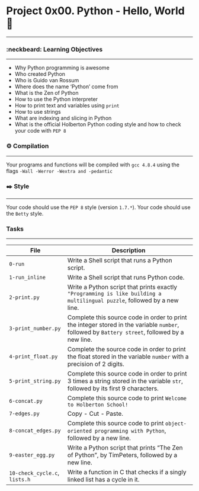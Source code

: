 # Project 0x00. Python - Hello, World :rocket:
***

### :neckbeard: Learning Objectives
***
* Why Python programming is awesome
* Who created Python
* Who is Guido van Rossum
* Where does the name ‘Python’ come from
* What is the Zen of Python
* How to use the Python interpreter
* How to print text and variables using `print`
* How to use strings
* What are indexing and slicing in Python
* What is the official Holberton Python coding style and how to check your code with `PEP 8`

### ⚙ Compilation
***
Your programs and functions will be compiled with `gcc 4.8.4` using the flags `-Wall -Werror -Wextra and -pedantic`

### :black_nib: Style
***
Your code should use the `PEP 8` style (version `1.7.*`).
Your code should use the `Betty` style.

### Tasks
***
| File | Description |
| --- | --- |
| `0-run` | Write a Shell script that runs a Python script. |
| `1-run_inline` | Write a Shell script that runs Python code. |
| `2-print.py` | Write a Python script that prints exactly `"Programming is like building a multilingual puzzle`, followed by a new line.|
| `3-print_number.py` | Complete this source code in order to print the integer stored in the variable `number`, followed by `Battery street`, followed by a new line. |
| `4-print_float.py` | Complete the source code in order to print the float stored in the variable `number` with a precision of 2 digits. |
| `5-print_string.py` | Complete this source code in order to print 3 times a string stored in the variable `str`, followed by its first 9 characters.|
| `6-concat.py` | Complete this source code to print `Welcome to Holberton School!` |
| `7-edges.py`	 | Copy - Cut - Paste. |
| `8-concat_edges.py` | Complete this source code to print `object-oriented programming with Python`, followed by a new line.|
| `9-easter_egg.py` | Write a Python script that prints “The Zen of Python”, by TimPeters, followed by a new line. |
| `10-check_cycle.c`, `lists.h` | Write a function in C that checks if a singly linked list has a cycle in it. |

